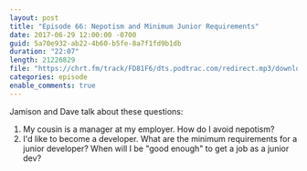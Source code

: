 ```yaml
---
layout: post
title: "Episode 66: Nepotism and Minimum Junior Requirements"
date: 2017-06-29 12:00:00 -0700
guid: 5a70e932-ab22-4b60-b5fe-8a7f1fd9b1db
duration: "22:07"
length: 21226829
file: "https://chrt.fm/track/FD81F6/dts.podtrac.com/redirect.mp3/download.softskills.audio/sse-066.mp3"
categories: episode
enable_comments: true
---
```


Jamison and Dave talk about these questions:

1. My cousin is a manager at my employer. How do I avoid nepotism?
2. I'd like to become a developer. What are the minimum requirements for a junior developer? When will I be "good enough" to get a job as a junior dev?

